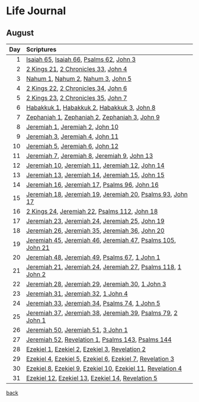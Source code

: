 # Life Journal
## August


| Day | Scriptures |
| ---: | :--- |
| 1 | [Isaiah 65](https://www.bible.com/bible/111/ISA.65.NIV), [Isaiah 66](https://www.bible.com/bible/111/ISA.66.NIV), [Psalms 62](https://www.bible.com/bible/111/PSA.62.NIV), [John 3](https://www.bible.com/bible/111/JHN.3.NIV) |
| 2 | [2 Kings 21](https://www.bible.com/bible/111/2KI.21.NIV), [2 Chronicles 33](https://www.bible.com/bible/111/2CH.33.NIV), [John 4](https://www.bible.com/bible/111/JHN.4.NIV) |
| 3 | [Nahum 1](https://www.bible.com/bible/111/NAM.1.NIV), [Nahum 2](https://www.bible.com/bible/111/NAM.2.NIV), [Nahum 3](https://www.bible.com/bible/111/NAM.3.NIV), [John 5](https://www.bible.com/bible/111/JHN.5.NIV) |
| 4 | [2 Kings 22](https://www.bible.com/bible/111/2KI.22.NIV), [2 Chronicles 34](https://www.bible.com/bible/111/2CH.34.NIV), [John 6](https://www.bible.com/bible/111/JHN.6.NIV) |
| 5 | [2 Kings 23](https://www.bible.com/bible/111/2KI.23.NIV), [2 Chronicles 35](https://www.bible.com/bible/111/2CH.35.NIV), [John 7](https://www.bible.com/bible/111/JHN.7.NIV) |
| 6 | [Habakkuk 1](https://www.bible.com/bible/111/HAB.1.NIV), [Habakkuk 2](https://www.bible.com/bible/111/HAB.2.NIV), [Habakkuk 3](https://www.bible.com/bible/111/HAB.3.NIV), [John 8](https://www.bible.com/bible/111/JHN.8.NIV) |
| 7 | [Zephaniah 1](https://www.bible.com/bible/111/ZEP.1.NIV), [Zephaniah 2](https://www.bible.com/bible/111/ZEP.2.NIV), [Zephaniah 3](https://www.bible.com/bible/111/ZEP.3.NIV), [John 9](https://www.bible.com/bible/111/JHN.9.NIV) |
| 8 | [Jeremiah 1](https://www.bible.com/bible/111/JER.1.NIV), [Jeremiah 2](https://www.bible.com/bible/111/JER.2.NIV), [John 10](https://www.bible.com/bible/111/JHN.10.NIV) |
| 9 | [Jeremiah 3](https://www.bible.com/bible/111/JER.3.NIV), [Jeremiah 4](https://www.bible.com/bible/111/JER.4.NIV), [John 11](https://www.bible.com/bible/111/JHN.11.NIV) |
| 10 | [Jeremiah 5](https://www.bible.com/bible/111/JER.5.NIV), [Jeremiah 6](https://www.bible.com/bible/111/JER.6.NIV), [John 12](https://www.bible.com/bible/111/JHN.12.NIV) |
| 11 | [Jeremiah 7](https://www.bible.com/bible/111/JER.7.NIV), [Jeremiah 8](https://www.bible.com/bible/111/JER.8.NIV), [Jeremiah 9](https://www.bible.com/bible/111/JER.9.NIV), [John 13](https://www.bible.com/bible/111/JHN.13.NIV) |
| 12 | [Jeremiah 10](https://www.bible.com/bible/111/JER.10.NIV), [Jeremiah 11](https://www.bible.com/bible/111/JER.11.NIV), [Jeremiah 12](https://www.bible.com/bible/111/JER.12.NIV), [John 14](https://www.bible.com/bible/111/JHN.14.NIV) |
| 13 | [Jeremiah 13](https://www.bible.com/bible/111/JER.13.NIV), [Jeremiah 14](https://www.bible.com/bible/111/JER.14.NIV), [Jeremiah 15](https://www.bible.com/bible/111/JER.15.NIV), [John 15](https://www.bible.com/bible/111/JHN.15.NIV) |
| 14 | [Jeremiah 16](https://www.bible.com/bible/111/JER.16.NIV), [Jeremiah 17](https://www.bible.com/bible/111/JER.17.NIV), [Psalms 96](https://www.bible.com/bible/111/PSA.96.NIV), [John 16](https://www.bible.com/bible/111/JHN.16.NIV) |
| 15 | [Jeremiah 18](https://www.bible.com/bible/111/JER.18.NIV), [Jeremiah 19](https://www.bible.com/bible/111/JER.19.NIV), [Jeremiah 20](https://www.bible.com/bible/111/JER.20.NIV), [Psalms 93](https://www.bible.com/bible/111/PSA.93.NIV), [John 17](https://www.bible.com/bible/111/JHN.17.NIV) |
| 16 | [2 Kings 24](https://www.bible.com/bible/111/2KI.24.NIV), [Jeremiah 22](https://www.bible.com/bible/111/JER.22.NIV), [Psalms 112](https://www.bible.com/bible/111/PSA.112.NIV), [John 18](https://www.bible.com/bible/111/JHN.18.NIV) |
| 17 | [Jeremiah 23](https://www.bible.com/bible/111/JER.23.NIV), [Jeremiah 24](https://www.bible.com/bible/111/JER.24.NIV), [Jeremiah 25](https://www.bible.com/bible/111/JER.25.NIV), [John 19](https://www.bible.com/bible/111/JHN.19.NIV) |
| 18 | [Jeremiah 26](https://www.bible.com/bible/111/JER.26.NIV), [Jeremiah 35](https://www.bible.com/bible/111/JER.35.NIV), [Jeremiah 36](https://www.bible.com/bible/111/JER.36.NIV), [John 20](https://www.bible.com/bible/111/JHN.20.NIV) |
| 19 | [Jeremiah 45](https://www.bible.com/bible/111/JER.45.NIV), [Jeremiah 46](https://www.bible.com/bible/111/JER.46.NIV), [Jeremiah 47](https://www.bible.com/bible/111/JER.47.NIV), [Psalms 105](https://www.bible.com/bible/111/PSA.105.NIV), [John 21](https://www.bible.com/bible/111/JHN.21.NIV) |
| 20 | [Jeremiah 48](https://www.bible.com/bible/111/JER.48.NIV), [Jeremiah 49](https://www.bible.com/bible/111/JER.49.NIV), [Psalms 67](https://www.bible.com/bible/111/PSA.67.NIV), [1 John 1](https://www.bible.com/bible/111/1JN.1.NIV) |
| 21 | [Jeremiah 21](https://www.bible.com/bible/111/JER.21.NIV), [Jeremiah 24](https://www.bible.com/bible/111/JER.24.NIV), [Jeremiah 27](https://www.bible.com/bible/111/JER.27.NIV), [Psalms 118](https://www.bible.com/bible/111/PSA.118.NIV), [1 John 2](https://www.bible.com/bible/111/1JN.2.NIV) |
| 22 | [Jeremiah 28](https://www.bible.com/bible/111/JER.28.NIV), [Jeremiah 29](https://www.bible.com/bible/111/JER.29.NIV), [Jeremiah 30](https://www.bible.com/bible/111/JER.30.NIV), [1 John 3](https://www.bible.com/bible/111/1JN.3.NIV) |
| 23 | [Jeremiah 31](https://www.bible.com/bible/111/JER.31.NIV), [Jeremiah 32](https://www.bible.com/bible/111/JER.32.NIV), [1 John 4](https://www.bible.com/bible/111/1JN.4.NIV) |
| 24 | [Jeremiah 33](https://www.bible.com/bible/111/JER.33.NIV), [Jeremiah 34](https://www.bible.com/bible/111/JER.34.NIV), [Psalms 74](https://www.bible.com/bible/111/PSA.74.NIV), [1 John 5](https://www.bible.com/bible/111/1JN.5.NIV) |
| 25 | [Jeremiah 37](https://www.bible.com/bible/111/JER.37.NIV), [Jeremiah 38](https://www.bible.com/bible/111/JER.38.NIV), [Jeremiah 39](https://www.bible.com/bible/111/JER.39.NIV), [Psalms 79](https://www.bible.com/bible/111/PSA.79.NIV), [2 John 1](https://www.bible.com/bible/111/2JN.1.NIV) |
| 26 | [Jeremiah 50](https://www.bible.com/bible/111/JER.50.NIV), [Jeremiah 51](https://www.bible.com/bible/111/JER.51.NIV), [3 John 1](https://www.bible.com/bible/111/3JN.1.NIV) |
| 27 | [Jeremiah 52](https://www.bible.com/bible/111/JER.52.NIV), [Revelation 1](https://www.bible.com/bible/111/REV.1.NIV), [Psalms 143](https://www.bible.com/bible/111/PSA.143.NIV), [Psalms 144](https://www.bible.com/bible/111/PSA.144.NIV) |
| 28 | [Ezekiel 1](https://www.bible.com/bible/111/EZK.1.NIV), [Ezekiel 2](https://www.bible.com/bible/111/EZK.2.NIV), [Ezekiel 3](https://www.bible.com/bible/111/EZK.3.NIV), [Revelation 2](https://www.bible.com/bible/111/REV.2.NIV) |
| 29 | [Ezekiel 4](https://www.bible.com/bible/111/EZK.4.NIV), [Ezekiel 5](https://www.bible.com/bible/111/EZK.5.NIV), [Ezekiel 6](https://www.bible.com/bible/111/EZK.6.NIV), [Ezekiel 7](https://www.bible.com/bible/111/EZK.7.NIV), [Revelation 3](https://www.bible.com/bible/111/REV.3.NIV) |
| 30 | [Ezekiel 8](https://www.bible.com/bible/111/EZK.8.NIV), [Ezekiel 9](https://www.bible.com/bible/111/EZK.9.NIV), [Ezekiel 10](https://www.bible.com/bible/111/EZK.10.NIV), [Ezekiel 11](https://www.bible.com/bible/111/EZK.11.NIV), [Revelation 4](https://www.bible.com/bible/111/REV.4.NIV) |
| 31 | [Ezekiel 12](https://www.bible.com/bible/111/EZK.12.NIV), [Ezekiel 13](https://www.bible.com/bible/111/EZK.13.NIV), [Ezekiel 14](https://www.bible.com/bible/111/EZK.14.NIV), [Revelation 5](https://www.bible.com/bible/111/REV.5.NIV) |


[back](./LifeJournal.md)